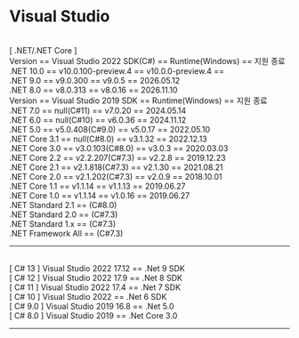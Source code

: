# Visual Studio
<br>[ .NET/.NET Core ]
<br>Version == Visual Studio 2022 SDK(C#) == Runtime(Windows) == 지원 종료
<br>.NET 10.0 == v10.0.100-preview.4 == v10.0.0-preview.4 ==
<br>.NET 9.0 == v9.0.300 == v9.0.5 == 2026.05.12
<br>.NET 8.0 == v8.0.313 == v8.0.16 == 2026.11.10
<br>Version == Visual Studio 2019 SDK == Runtime(Windows) == 지원 종료
<br>.NET 7.0 == null(C#11) == v7.0.20 == 2024.05.14
<br>.NET 6.0 == null(C#10) == v6.0.36 == 2024.11.12
<br>.NET 5.0 == v5.0.408(C#9.0) == v5.0.17 == 2022.05.10
<br>.NET Core 3.1 == null(C#8.0) == v3.1.32 == 2022.12.13
<br>.NET Core 3.0 == v3.0.103(C#8.0) == v3.0.3 == 2020.03.03
<br>.NET Core 2.2 == v2.2.207(C#7.3) == v2.2.8 == 2019.12.23
<br>.NET Core 2.1 == v2.1.818(C#7.3) == v2.1.30 == 2021.08.21
<br>.NET Core 2.0 == v2.1.202(C#7.3) == v2.0.9 == 2018.10.01
<br>.NET Core 1.1 == v1.1.14 == v1.1.13 == 2019.06.27
<br>.NET Core 1.0 == v1.1.14 == v1.0.16 == 2019.06.27
<br>.NET Standard 2.1 == (C#8.0)
<br>.NET Standard 2.0 == (C#7.3)
<br>.NET Standard 1.x == (C#7.3)
<br>.NET Framework All == (C#7.3)
<br><hr>
<br>[ C# 13 ] Visual Studio 2022 17.12 == .Net 9 SDK
<br>[ C# 12 ] Visual Studio 2022 17.9 == .Net 8 SDK
<br>[ C# 11 ] Visual Studio 2022 17.4 == .Net 7 SDK
<br>[ C# 10 ] Visual Studio 2022 == .Net 6 SDK
<br>[ C# 9.0 ] Visual Studio 2019 16.8 == .Net 5.0
<br>[ C# 8.0 ] Visual Studio 2019 == .Net Core 3.0
<br><hr>
